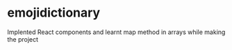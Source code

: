 # emojidictionary
Implented React components and learnt map method in arrays while making the project
